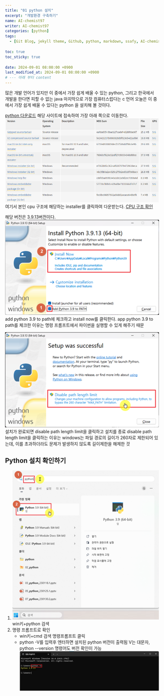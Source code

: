```yaml
---
title: "01 python 설치"
excerpt: "개발환경 구축하기"
name: AI-chemist97
writer: AI-chemist97
categories: [python]
tags:
  - [Git Blog, jekyll theme, Github, python, markdown, ssafy, AI-chemist97]

toc: true
toc_sticky: true

date: 2024-09-01 08:00:00 +0900
last_modified_at: 2024-09-01 08:00:00 +0900
# --- 아래 부터 content
---
```

많은 개발 언어가 있지만 이 중에서 가장 쉽게 배울 수 있는 python, 그리고 한국에서 개발을 한다면 피할 수 없는 java 마지막으로 가장 컴퓨터스럽다는 c 언어 오늘은 이 중에서 가장 쉽게 배울 수 있다는 python 을 설치해 볼 것이다.

[python 다운로드](https://www.python.org/downloads/release/python-3913/)
해당 사이트에 접속하여 가장 아래 쪽으로 이동한다.
![alt text](../assets/img/240901/19_python.png)
여기서 본인 cpu 구조에 해당하는 installer를 클릭하여 다운받는다.
[CPU 구조 확인](./2024-09-01-01_git-설치.md)

해당 버전은 3.9.13버전이다.
![alt text](../assets/img/240901/20_python.png)
add python 3.9 to path에 체크하고 install now를 클릭한다.
app python 3.9 to path를 체크한 이유는 명령 프롬프트에서 파이썬을 실행할 수 있게 해주기 때문

![alt text](../assets/img/240901/21_python.png)
설치가 완료되면 disable path length limit을 클릭하고 설치를 종료
disable path length limit을 클릭하는 이유는 windows는 파일 경로의 길이가 260자로 제한되어 있는데, 이를 초과하더라도 문제가 발생하지 않도록 길이제한을 해제한 것

## Python 설치 확인하기
1. ![alt text](../assets/img/240901/22_python.png)
win키+python 검색
2. 명령 프롬프트로 확인
    * win키+cmd 검색
    명령프롬프트 클릭
    * python -V를 입력후 엔터하면 설치된 python 버전이 출력됨
    V는 대문자, python --version 명령어도 버전 확인이 가능
    ![alt text](../assets/img/240901/23_python.png)